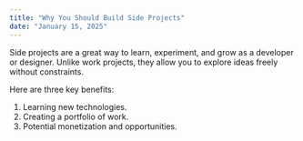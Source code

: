 ```yaml
---
title: "Why You Should Build Side Projects"
date: "January 15, 2025"
---
```


Side projects are a great way to learn, experiment, and grow as a developer or designer. Unlike work projects, they allow you to explore ideas freely without constraints.

Here are three key benefits:
1. Learning new technologies.
2. Creating a portfolio of work.
3. Potential monetization and opportunities.
